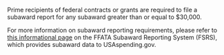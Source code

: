 Prime recipients of federal contracts or grants are required to file
a subaward report for any subaward greater than or equal to $30,000.

For more information on subaward reporting requirements, please refer to [this informational page](https://www.fsrs.gov/#a-faqs) on the FFATA Subaward Reporting System (FSRS), which provides subaward data to USAspending.gov.
